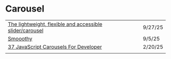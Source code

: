 # Carousel

|                                                                                                                      |         |
| -------------------------------------------------------------------------------------------------------------------- | ------- |
| [The lightweight, flexible and accessible slider/carousel](https://app.daily.dev/posts/6grjwvocl)                    | 9/27/25 |
| [Smooothy](https://smooothy.vercel.app/)                                                                             | 9/5/25  |
| [37 JavaScript Carousels For Developer](https://app.daily.dev/posts/37-javascript-carousels-for-developer-rehpji52x) | 2/20/25 |
|                                                                                                                      |         |

